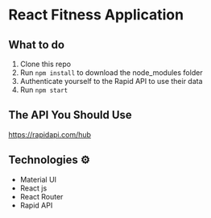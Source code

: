 # React Fitness Application

## What to do  
1. Clone this repo     
2. Run `npm install` to download the node_modules folder  
3. Authenticate yourself to the Rapid API to use their data
4. Run `npm start`

## The API You Should Use 
https://rapidapi.com/hub

## Technologies ⚙️   
 
* Material UI
* React js
* React Router
* Rapid API 



